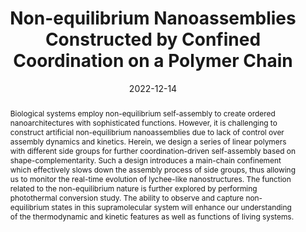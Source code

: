 ---
title: "Non-equilibrium Nanoassemblies Constructed by Confined Coordination on a Polymer Chain"
authors:
- Zhikai Li
- Min Chen
- Zhi Chen
- 朱有亮
- Chenxing Guo
- Heng Wang
- Yi Qin
- Fang Fang
- Dong Wang
- Chenliang Su
- Chuanxin He
- Xiujun Yu
- Zhong-Yuan Lu
- Xiaopeng Li
date: "2022-12-14"
doi: "10.1021/jacs.2c09726"
publication_types: ["期刊文章"]
publication: "Journal of the American Chemical Society"
publication_short: "J. Am. Chem. Soc."
abstract: "Biological systems employ non-equilibrium self-assembly to  create ordered nanoarchitectures with sophisticated functions. However,  it is challenging to construct artificial non-equilibrium nanoassemblies  due to lack of control over assembly dynamics and kinetics. Herein, we  design a series of linear polymers with different side groups for  further coordination-driven self-assembly based on  shape-complementarity. Such a design introduces a main-chain confinement  which effectively slows down the assembly process of side groups, thus  allowing us to monitor the real-time evolution of lychee-like  nanostructures. The function related to the non-equilibrium nature is  further explored by performing photothermal conversion study. The  ability to observe and capture non-equilibrium states in this  supramolecular system will enhance our understanding of the  thermodynamic and kinetic features as well as functions of living  systems."
url_pdf: "https://doi.org/10.1021/jacs.2c09726"
---